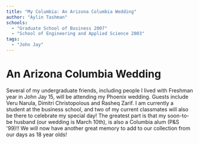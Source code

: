```yaml
---
title: "My Columbia: An Arizona Columbia Wedding"
author: "Aylin Tashman"
schools:
  - "Graduate School of Business 2007"
  - "School of Engineering and Applied Science 2003"
tags:
  - "John Jay"
---
```


# An Arizona Columbia Wedding

Several of my undergraduate friends, including people I lived with Freshman year in John Jay 15, will be attending my Phoenix wedding.  Guests include Veru Narula, Dimitri Christopolous and Rasheq Zarif.  I am currently a student at the business school, and two of my current classmates will also be there to celebrate my special day!  The greatest part is that my soon-to-be husband (our wedding is March 10th), is also a Columbia alum (P&S '99)!!  We will now have another great memory to add to our collection from our days as 18 year olds!
